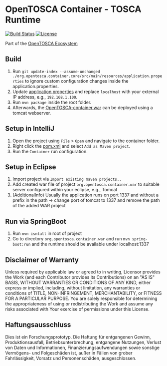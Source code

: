 
# OpenTOSCA Container - TOSCA Runtime

[![Build Status](https://travis-ci.org/OpenTOSCA/container.svg?branch=master)](https://travis-ci.org/OpenTOSCA/container)
[![License](https://img.shields.io/badge/License-Apache%202.0-blue.svg)](https://opensource.org/licenses/Apache-2.0)

Part of the [OpenTOSCA Ecosystem](http://www.opentosca.org)

## Build

1. Run `git update-index --assume-unchanged ./org.opentosca.container.core/src/main/resources/application.properties`
   to ignore custom configuration changes inside the application.properties.
2. Update [application.properties](org.opentosca.container.core/src/main/resources/application.properties) and
   replace `localhost` with your external IP address, e.g., `192.168.1.100`.
3. Run `mvn package` inside the root folder.
4. Afterwards, the [OpenTOSCA-container.war](org.opentosca.container.war/target/OpenTOSCA-container.war)
   can be deployed using a tomcat webserver.

## Setup in IntelliJ

1. Open the project using `File` > `Open` and navigate to the container folder.
2. Right click the [pom.xml](pom.xml) and select `Add as Maven project`.
3. Run the `Container` run configuration.

## Setup in Eclipse

1. Import project via `Import existing maven projects..`
2. Add created war file of project `org.opentosca.container.war` to suitable server configured within your eclipse, e.g., Tomcat
3. (AdditionalInfo) Usually the application runs on port 1337 and without a prefix in the path -> change port of tomcat to 1337 and remove the path of the added WAR project

## Run via SpringBoot

1. Run `mvn isntall` in root of project
2. Go to directory `org.opentosca.container.war` and run `mvn spring-boot:run` and the runtime should be available under localhost:1337

## Disclaimer of Warranty

Unless required by applicable law or agreed to in writing, Licensor provides the Work (and each Contributor provides its Contributions) on an "AS IS" BASIS, WITHOUT WARRANTIES OR CONDITIONS OF ANY KIND, either express or implied, including, without limitation, any warranties or conditions of TITLE, NON-INFRINGEMENT, MERCHANTABILITY, or FITNESS FOR A PARTICULAR PURPOSE.
You are solely responsible for determining the appropriateness of using or redistributing the Work and assume any risks associated with Your exercise of permissions under this License.

## Haftungsausschluss

Dies ist ein Forschungsprototyp.
Die Haftung für entgangenen Gewinn, Produktionsausfall, Betriebsunterbrechung, entgangene Nutzungen, Verlust von Daten und Informationen, Finanzierungsaufwendungen sowie sonstige Vermögens- und Folgeschäden ist, außer in Fällen von grober Fahrlässigkeit, Vorsatz und Personenschäden, ausgeschlossen.
